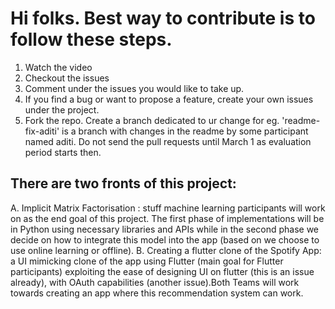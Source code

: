 # Hi folks. Best way to contribute is to follow these steps.
1. Watch the video
2. Checkout the issues
3. Comment under the issues you would like to take up.
4. If you find a bug or want to propose a feature, create your own issues under the project.
5. Fork the repo. Create a branch dedicated to ur change for eg. 'readme-fix-aditi' is a branch with changes in the readme by some participant named aditi. Do not send the pull requests until March 1 as evaluation period starts then.

## There are two fronts of this project:
A. Implicit Matrix Factorisation : stuff machine learning participants will work on as the end goal of this project. The first phase of implementations will be in Python using necessary libraries and APIs while in the second phase we decide on how to integrate this model into the app (based on we choose to use online learning or offline). 
B. Creating a flutter clone of the Spotify App: a UI mimicking clone of the app using Flutter (main goal for Flutter participants) exploiting the ease of designing UI on flutter (this is an issue already), with OAuth capabilities (another issue).Both Teams will work towards creating an app where this recommendation system can work.
